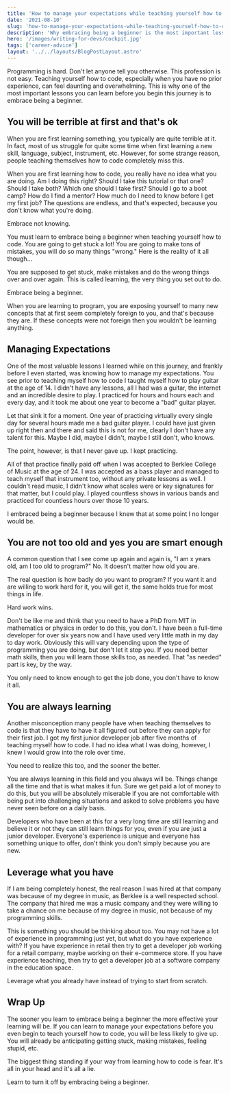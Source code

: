 ```yaml
---
title: 'How to manage your expectations while teaching yourself how to code'
date: '2021-08-10'
slug: 'how-to-manage-your-expectations-while-teaching-yourself-how-to-code'
description: 'Why embracing being a beginner is the most important lesson for you to learn before teaching yourself how to code.'
hero: '/images/writing-for-devs/cockpit.jpg'
tags: ['career-advice']
layout: '../../layouts/BlogPostLayout.astro'
---
```


Programming is hard. Don't let anyone tell you otherwise. This profession is not easy. Teaching yourself how to code, especially when you have no prior experience, can feel daunting and overwhelming. This is why one of the most important lessons you can learn before you begin this journey is to embrace being a beginner.

## You will be terrible at first and that's ok

When you are first learning something, you typically are quite terrible at it. In fact, most of us struggle for quite some time when first learning a new skill, language, subject, instrument, etc. However, for some strange reason, people teaching themselves how to code completely miss this.

When you are first learning how to code, you really have no idea what you are doing. Am I doing this right? Should I take this tutorial or that one? Should I take both? Which one should I take first? Should I go to a boot camp? How do I find a mentor? How much do I need to know before I get my first job? The questions are endless, and that's expected, because you don't know what you're doing.

Embrace not knowing.

You must learn to embrace being a beginner when teaching yourself how to code. You are going to get stuck a lot! You are going to make tons of mistakes, you will do so many things "wrong." Here is the reality of it all though...

You are supposed to get stuck, make mistakes and do the wrong things over and over again. This is called learning, the very thing you set out to do.

Embrace being a beginner.

When you are learning to program, you are exposing yourself to many new concepts that at first seem completely foreign to you, and that's because they are. If these concepts were not foreign then you wouldn't be learning anything.

## Managing Expectations

One of the most valuable lessons I learned while on this journey, and frankly before I even started, was knowing how to manage my expectations. You see prior to teaching myself how to code I taught myself how to play guitar at the age of 14. I didn't have any lessons, all I had was a guitar, the internet and an incredible desire to play. I practiced for hours and hours each and every day, and it took me about one year to become a "bad" guitar player.

Let that sink it for a moment. One year of practicing virtually every single day for several hours made me a bad guitar player. I could have just given up right then and there and said this is not for me, clearly I don't have any talent for this. Maybe I did, maybe I didn't, maybe I still don't, who knows.

The point, however, is that I never gave up. I kept practicing.

All of that practice finally paid off when I was accepted to Berklee College of Music at the age of 24. I was accepted as a bass player and managed to teach myself that instrument too, without any private lessons as well. I couldn't read music, I didn't know what scales were or key signatures for that matter, but I could play. I played countless shows in various bands and practiced for countless hours over those 10 years.

I embraced being a beginner because I knew that at some point I no longer would be.

## You are not too old and yes you are smart enough

A common question that I see come up again and again is, "I am x years old, am I too old to program?" No. It doesn't matter how old you are.

The real question is how badly do you want to program? If you want it and are willing to work hard for it, you will get it, the same holds true for most things in life.

Hard work wins.

Don't be like me and think that you need to have a PhD from MIT in mathematics or physics in order to do this, you don't. I have been a full-time developer for over six years now and I have used very little math in my day to day work. Obviously this will vary depending upon the type of programming you are doing, but don't let it stop you. If you need better math skills, then you will learn those skills too, as needed. That "as needed" part is key, by the way.

You only need to know enough to get the job done, you don't have to know it all.

## You are always learning

Another misconception many people have when teaching themselves to code is that they have to have it all figured out before they can apply for their first job. I got my first junior developer job after five months of teaching myself how to code. I had no idea what I was doing, however, I knew I would grow into the role over time.

You need to realize this too, and the sooner the better.

You are always learning in this field and you always will be. Things change all the time and that is what makes it fun. Sure we get paid a lot of money to do this, but you will be absolutely miserable if you are not comfortable with being put into challenging situations and asked to solve problems you have never seen before on a daily basis.

Developers who have been at this for a very long time are still learning and believe it or not they can still learn things for you, even if you are just a junior developer. Everyone's experience is unique and everyone has something unique to offer, don't think you don't simply because you are new.

## Leverage what you have

If I am being completely honest, the real reason I was hired at that company was because of my degree in music, as Berklee is a well respected school. The company that hired me was a music company and they were willing to take a chance on me because of my degree in music, not because of my programming skills.

This is something you should be thinking about too. You may not have a lot of experience in programming just yet, but what do you have experience with? If you have experience in retail then try to get a developer job working for a retail company, maybe working on their e-commerce store. If you have experience teaching, then try to get a developer job at a software company in the education space.

Leverage what you already have instead of trying to start from scratch.

## Wrap Up

The sooner you learn to embrace being a beginner the more effective your learning will be. If you can learn to manage your expectations before you even begin to teach yourself how to code, you will be less likely to give up. You will already be anticipating getting stuck, making mistakes, feeling stupid, etc.

The biggest thing standing if your way from learning how to code is fear. It's all in your head and it's all a lie.

Learn to turn it off by embracing being a beginner.
